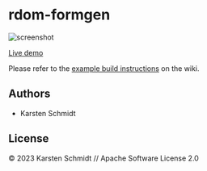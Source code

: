 # rdom-formgen

![screenshot](https://raw.githubusercontent.com/thi-ng/umbrella/develop/assets/examples/rdom-formgen.jpg)

[Live demo](http://demo.thi.ng/umbrella/rdom-formgen/)

Please refer to the [example build instructions](https://github.com/thi-ng/umbrella/wiki/Example-build-instructions) on the wiki.

## Authors

- Karsten Schmidt

## License

&copy; 2023 Karsten Schmidt // Apache Software License 2.0
